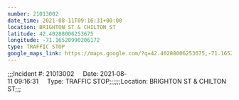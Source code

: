 ```yaml
---
number: 21013002
date_time: 2021-08-11T09:16:31+00:00
location: BRIGHTON ST & CHILTON ST
latitude: 42.40288006253675
longitude: -71.16520990206172
type: TRAFFIC STOP
google_maps_link: https://maps.google.com/?q=42.40288006253675,-71.16520990206172
---
```


;;;Incident #: 21013002     Date: 2021‐08‐11 09:16:31     Type: TRAFFIC STOP;;;;;;Location: BRIGHTON ST & CHILTON ST;;;
